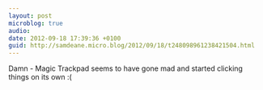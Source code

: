 ```yaml
---
layout: post
microblog: true
audio: 
date: 2012-09-18 17:39:36 +0100
guid: http://samdeane.micro.blog/2012/09/18/t248098961238421504.html
---
```

Damn - Magic Trackpad seems to have gone mad and started clicking things on its own :(
